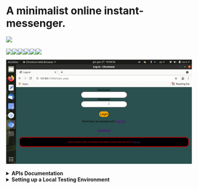 # A minimalist online instant-messenger.
<a href="https://www.gnu.org/licenses/gpl-3.0"><img src="https://img.shields.io/badge/License-GPLv3-blue.svg"/></a>

<div style="display: flex; flex-direction: row;">
<img src="https://img.shields.io/badge/python-3670A0?style=for-the-badge&logo=python&logoColor=ffdd54" />
<img src="https://img.shields.io/badge/flask-%23000.svg?style=for-the-badge&logo=flask&logoColor=white"/>
<img src="https://img.shields.io/badge/pandas-%23150458.svg?style=for-the-badge&logo=pandas&logoColor=white"/>
<img src="https://img.shields.io/badge/html5-%23E34F26.svg?style=for-the-badge&logo=html5&logoColor=white"/>
<img src="https://img.shields.io/badge/css3-%231572B6.svg?style=for-the-badge&logo=css3&logoColor=white"/>
<img src="https://img.shields.io/badge/javascript-%23323330.svg?style=for-the-badge&logo=javascript&logoColor=%23F7DF1E"/>
</div>

<img src="https://github.com/aiman-al-masoud/Chatnip/blob/main/static/icons/intro.gif" title="dumb demo"></img>



<details>
  <summary><strong>APIs Documentation</strong></summary>
  
  # /create_user
  
  If successful, creates a new account on the server.

  ## User agent's request:

  ```
{
username:"username",
password:"password",
public_key:"PUBLIC_KEY",  
dict_fill_in_the_blanks:{"sentence":"missing_word"}
}
  ```

* username: a new username that doesn't already exist on the server.
* password: a password.
* public_key: the RSA public-key that will be used to encrypt messages for the new user.
* dict_fill_in_the_blanks: a security measure against bots. (Users have to complete a simple sentence that is incorrectly spelled to prove they're human beings).



# /authenticate

If authentication succeeds, the user will be sent a new session id.

## Useragent's request:

 ```
{
username:"username",
password:"password_attempt"
}
  ```


## Server's OK response:

  ```
{
session_id:"session_id"
}
```
  
session_id: it's a N-char alphanumeric string that expires in M minutes. It gets sent back to the server as a cookie. It serves to prove a user is authorized to send and receive messages without them having to re-enter their password every time. 

(On Fri Jan 28 2022 it's: N=32 and M=5)


# /upload_message

If successful, uploads a message to the server.

## Useragent's request:

  ```
{
username:"sendersname",
destname : "recipientsname",
message_text : "text of the message",
timestamp : 1643365746,
session_id : "session_id"
}
  ```

username: name of the sender.
destname: name of the recipient.
message_text: text of the message
timestamp: UNIX epoch in seconds (ie: seconds elapsed since 00:00 1st Jan 1970). It represents the time at which the message got sent (NOT the time at which the sever received) the message.
session_id: session id (see up).



# /download_messages


## User agent's request:

  ```
username  
session_id 

(as cookies)
```
  
## Server's OK response:

  ```
List of json objects, each object is a message. The server deletes the messages from the database right before sending the json list.
  ```

### A message that a user receives from the server looks like this:


  ```
{ 
"sendername":"nameofthesender", 
"message_text": "kwjeojqijmmj(MASNDU2JHJSKDSI2874jjjansJMN0TevenTRyINGakisndh", 
"timestamp":1643365746
}
  ```

message_text: a message encrypted with the recipient's public key. The recipient has to have the corresponding private key stored on their localStorage to decrypt it. The message also contains a signature to verify the identity of the sender.



# /get_public_key

If successful returns the public key associated to any requested username.

## Useragent's request:

  ```
{
username:"anyusername"
}
  ```

## Server's OK response:

  ```
{
public_key:"PUBLIC_KEY_OF_ANYUSERNAME"
}
```
  



# /delete_user

If successful, deletes an account from the server, along with all of its associated messages (sent and received*), and avatar.

* albeit the received ones already shouldn't be on the server anymore, beacause if the user is logged in and active, they get downloaded and deleted from the server automatically.


## Useragent's request:

    
``` 
{
password:"password"
}
  
username
session_id
(as cookies)
  ```


# /reset_password

If successful, the password of a user is reset.


## Useragent's request:

```
{
old_password:"old_password",
new_password:"new_password"
}
 
  
  username
session_id
  
(as cookies)
  
  ```


# /reset_public_key

If successful, the public key of a user is reset.

## Useragent's request:

```
{
password:"password",
new_public_key:"NEW_PUBLIC_KEY"
}

  
username
session_id

(as cookies)
  
  ```




# /upload_avatar


If successful, the avatar (profile-picture/thumbnail-image) of the user is updated.

```
username
session_id

(as cookies)
    
avatar

(an image file)

  ```


NB: on the current implemenation of the client, this is the only endpoint that uses an html-form to send the data to the server, rather than just posting a JSON request.



# /delete_avatar


If successful, deletes the custom avatar (profile-picture/thumbnail-image) of the user from the server.

## Useragent's request:

  ```
username
session_id

(as cookies)
```



# /get_avatar

If successful, returns a link to the avatar (profile-picture/thumbnail-image) of any user.


## Useragent's request:

  ```
{
username:"anyusername"
}
  ```

Server's OK response:

  ```
{
avatar:"https://url/to/avatar.png"
}
```
  
  
</details>






<details>
  <summary><b><strong>Setting up a Local Testing Environment</strong></b></summary>

## 1) Clone this repo
...and navigate to its root directory.

## 2) Create a python virtual environment 
...calling it '.my_env' 

(For gitignore-related reasons).

```
$ python3 -m venv .my_env
```

(You'll be prompted to install the 'venv' module if you don't have it yet).

## 3) Activate the virtual environment:

```
$ source .my_env/bin/activate
```

If this command doesn't work try with:

```
$ . .my_env/bin/activate
```

(You should notice that the console starts displaying the virtual environment's name before your username and the dollar-sign).


## 4) Install this app's dependencies 
... on the virtual environment you just created:

```
(.my_env)$ pip install -r requirements.txt
```
## 5) Run the app on localhost!

```
(.my_env)$ python3 -m flask run
```

#### Sample output:

```
 * Environment: production
   WARNING: This is a development server. Do not use it in a production deployment.
   Use a production WSGI server instead.
 * Debug mode: off
 * Running on http://127.0.0.1:5000/ (Press CTRL+C to quit)
```

Click on the link, and the homepage will be launched on your default browser.

</details>
